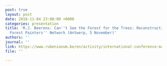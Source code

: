 ```yaml
---
post: true
layout: post
date: 2018-11-04 23:00:00 +0000
categories: presentation
title: 'R.J. Beerens: Can''t See the Forest for the Trees: Reconstructing the Sonian
  Forest Painters'' Network (Antwerp, 5 November)'
authors: ''
journal: ''
link: https://www.rubenianum.be/en/activity/international-conference-many-antwerp-hands
file: ''

---
```

